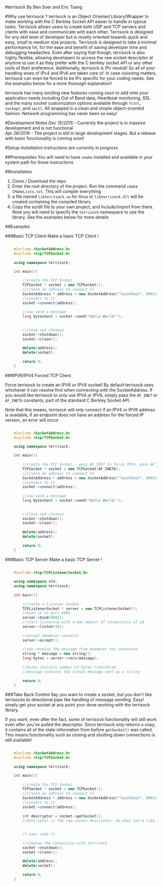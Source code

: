 #terrisock
By Ben Soer and Eric Tsang

#Why use terrisock ?
terrisock is an Object Oriented Library/Wrapper to make working with the C Berkley Socket API easier to handle in
typical tasks. Terrisock allows users to create both UDP and TCP servers and clients with ease and communicate with
each other. Terrisock is designed for any skill level of developer but is mostly oriented towards quick and easy, small to
medium size projects. Terrisock is designed to take a minimal performance hit, for the ease and benefit of saving
developer time and debugging headaches. Even after saying that though, terrisock is also highly flexible, allowing developers
to access the raw socket descriptor at anytime to use it as they prefer with the C berkley socket API or any other tools
of their preference. Additionally, terrisock is IPv neutral! So all of your handling woes of IPv4 and IPv6 are taken care of.
In case visioning matters, terrisock can even be forced to be IPv specific for your coding needs.
See the examples below for a more thorough explanation!

terrisock has many exciting new features coming soon to add onto your application needs including Out of Band data, Heartbeat
monitoring, SSL and the many socket customization options available through `fctnl`, `sockopt`, and `ioctl`. All wrapped
in a clean and simple object-oriented fashion. Network programming has never been so easy!

#Development Notes
_Dec 15/2015_ - Currently the project is in massive development and is not functional <br>
_Apr 26/2016_ - The project is still in large development stages. But a release with basic functionality is coming soon!

#Setup
_Installation instructions are currently in progress_

##Prerequisites
You will need to have `cmake` installed and available in your system path for these instructions

##Installation
1. Clone / Download the repo
2. Enter the root directory of the project. Run the command `cmake CMakeLists.txt`. This will compile everything
3. a file named `libterrisock.so` for linux or `libterrisock.dll` will be created containing the compiled library
4. Copy the so/dll file to your own project, and include/import from there. Note you will need to specify the `terrisock`
namespace to use the library. See the examples below for more details

##Examples


###Basic TCP Client
Make a basic TCP Client !

```cpp

    #include <SocketAddress.h>
    #include <tcp/TCPSocket.h>
      
    using namespace terrisock;

    int main(){
    
        //create the TCP Socket
        TCPSocket * socket = new TCPSocket();
        //create an address to connect to
        SocketAddress * address = new SocketAddress("localhost", 8001);
        //connect to it
        socket->connect(address);
    
        //now send a message
        long bytesSent = socket->send("Hello World!");
    
    
        //close and cleanup
        socket->shutdown();
        socket->close();
    
        delete(address);
        delete(socket);
    
        return 0;
    }
```
###IPV6/IPV4 Forced TCP Client

Force terrisock to create an IPV6 or IPV4 socket! By default terrisock uses whichever it can resolve first when
connecting with the SocketAddress. If you would like terrisock to _only_ use IPV4 or IPV6, simply pass the `AF_INET`
or `AF_INET6` constants, part of the standard C Berkley Socket API.

Note that this means, terrisock will only connect if an IPV4 or IPV6 address is available, if an endpoint does not have
an address for the forced IP version, an error will occur.

```cpp

    #include <SocketAddress.h>
    #include <tcp/TCPSocket.h>
      
    using namespace terrisock;

    int main(){
    
        //create the TCP Socket - pass AF_INET to force IPV4. pass AF_INET6 to force IPV6
        TCPSocket * socket = new TCPSocket(AF_INET6);
        //create an address to connect to
        SocketAddress * address = new SocketAddress("localhost", 8001);
        //connect to it
        socket->connect(address);
    
        //now send a message
        long bytesSent = socket->send("Hello World!");
    
    
        //close and cleanup
        socket->shutdown();
        socket->close();
    
        delete(address);
        delete(socket);
    
        return 0;
    }
```
###Basic TCP Server
Make a basic TCP Server !

```cpp

    #include <tcp/TCPListenerSocket.h>
    
    using namespace std;
    using namespace terrisock;
    
    int main(){
    
        //create a listener socket
        TCPListenerSocket * server = new TCPListenerSocket();
        //bind it to port 8001
        server->bind(8001);
        //start listening with a max amount of connections of 10
        server->listen(10);
    
        //accept whomever connects
        server->accept();
    
        //new receive the message from whomever has connected.
        string * message = new string();
        long bytes = server->recv(message);
        
        //bytes contains number of bytes transfered
        //message contains the actual message sent as a string
    
        return 0;
    }

```
###Take Back Control
Say you want to create a socket, but you don't like terrisocks bi-directional pipe like handling of message sending.
Easy! simply get your socket at any point your done working with the terrisock library.

If you want, even after the fact, some of terrisock functionality will still work even after you've pulled the descriptor.
Since terrisock only returns a copy, it contains all of the state information from before `getSocket()` was called. This
means functionality such as closing and shutting down connections is still available!

```cpp

    #include <SocketAddress.h>
    #include <tcp/TCPSocket.h>
      
    using namespace terrisock;

    int main(){
    
        //create the TCP Socket
        TCPSocket * socket = new TCPSocket();
        //create an address to connect to
        SocketAddress * address = new SocketAddress("localhost", 8001);
        //connect to it
        socket->connect(address);
    
        int descriptor = socket->getSocket();
        //descriptor is the raw socket descriptor. do what you'd like form here...
        
        
        /* your code */
    
        //cleanup the connection with terrisock
        socket->shutdown();
        socket->close();
    
        delete(address);
        delete(socket);
    
        return 0;
    }
```